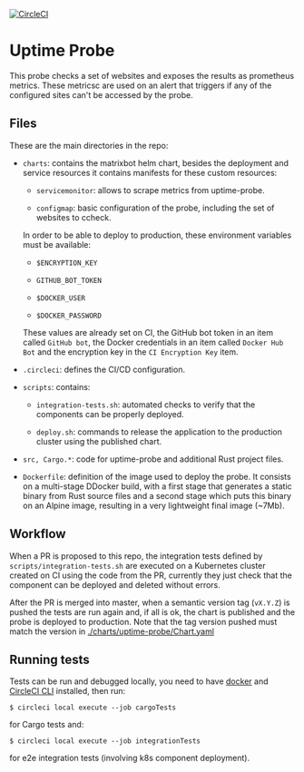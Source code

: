 [![CircleCI](https://circleci.com/gh/w3f/uptime-probe.svg?style=svg)](https://circleci.com/gh/w3f/uptime-probe)

# Uptime Probe

This probe checks a set of websites and exposes the results as prometheus
metrics. These metricsc are used on an alert that triggers if any of the
configured sites can't be accessed by the probe.

## Files

These are the main directories in the repo:

* `charts`: contains the matrixbot helm chart, besides the deployment and
service resources it contains manifests for these custom resources:

  * `servicemonitor`: allows to scrape metrics from uptime-probe.

  * `configmap`: basic configuration of the probe, including the set of websites
  to ccheck.

  In order to be able to deploy to production, these environment variables must be
  available:

    * `$ENCRYPTION_KEY`

    * `GITHUB_BOT_TOKEN`

    * `$DOCKER_USER`

    * `$DOCKER_PASSWORD`

  These values are already set on CI, the GitHub bot token in an item called
  `GitHub bot`, the Docker credentials in an item called `Docker Hub Bot`  and
  the encryption key in the `CI Encryption Key` item.

* `.circleci`: defines the CI/CD configuration.

* `scripts`: contains:

  * `integration-tests.sh`: automated checks to verify that the components can
  be properly deployed.

  * `deploy.sh`: commands to release the application to the production cluster
  using the published chart.

* `src, Cargo.*`: code for uptime-probe and additional Rust project files.

* `Dockerfile`: definition of the image used to deploy the probe. It consists on
a multi-stage DDocker build, with a first stage that generates a static binary
from Rust source files and a second stage which puts this binary on an Alpine
image, resulting in a very lightweight final image (~7Mb).

## Workflow

When a PR is proposed to this repo, the integration tests defined by
`scripts/integration-tests.sh` are executed on a Kubernetes cluster created on
CI using the code from the PR, currently they just check that the component can
be deployed and deleted without errors.

After the PR is merged into master, when a semantic version tag (`vX.Y.Z`) is
pushed the tests are run again and, if all is ok, the chart is published and the
probe is deployed to production. Note that the tag version pushed must match the
version in [./charts/uptime-probe/Chart.yaml]()

## Running tests

Tests can be run and debugged locally, you need to have [docker](https://docs.docker.com/install/)
and [CircleCI CLI](https://circleci.com/docs/2.0/local-cli/) installed, then run:
```
$ circleci local execute --job cargoTests
```
for Cargo tests and:
```
$ circleci local execute --job integrationTests
```
for e2e integration tests (involving k8s component deployment).
